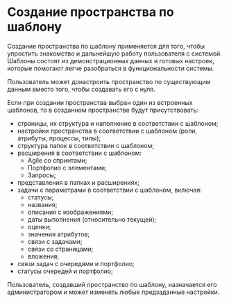 # Создание пространства по шаблону

Создание пространства по шаблону применяется для того, чтобы упростить знакомство и дальнейшую работу пользователя с системой. Шаблоны состоят из демонстрационных данных и готовых настроек, которые помогают легче разобраться в функциональности системы.

Пользователь может донастроить пространство по существующим данным вместо того, чтобы создавать его с нуля.&#x20;

Если при создании пространства выбран один из встроенных шаблонов, то в созданном пространстве будут присутствовать:

* страницы, их структура и наполнение в соответствии с шаблоном;
* настройки пространства в соответствии с шаблоном (роли, атрибуты, процессы, типы);
* структура папок в соответствии с шаблоном;
* расширения в соответствии с шаблоном:
  * Agile со спринтами;
  * Портфолио с элементами;
  * Запросы;
* представления в папках и расширениях;
* задачи с параметрами в соответствии с шаблоном, включая:
  * статусы;
  * названия;
  * описания с изображениями;
  * даты выполнения (относительно текущей);
  * оценки;
  * значения атрибутов;
  * связи с задачами;
  * связи со страницами;
  * вложения;
* связи задач с очередями и портфолио;
* статусы очередей и портфолио;

Пользователь, создавший пространство по шаблону, назначается его администратором и может изменять любые предзаданные настройки.

